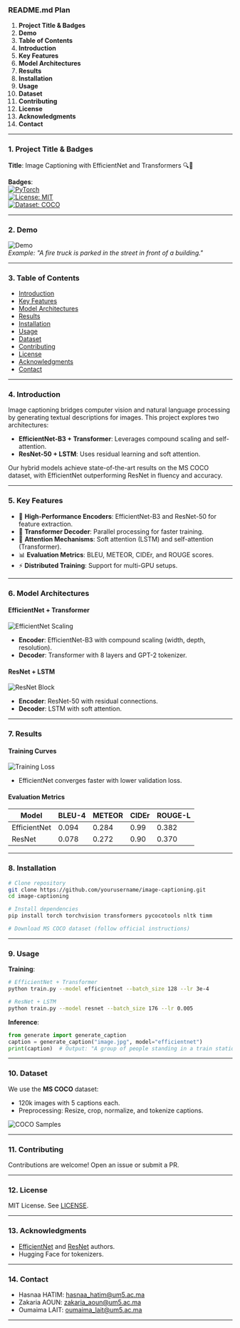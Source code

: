 ### README.md Plan

1. **Project Title & Badges**  
2. **Demo**  
3. **Table of Contents**  
4. **Introduction**  
5. **Key Features**  
6. **Model Architectures**  
7. **Results**  
8. **Installation**  
9. **Usage**  
10. **Dataset**  
11. **Contributing**  
12. **License**  
13. **Acknowledgments**  
14. **Contact**  

---

### 1. Project Title & Badges  
**Title**: Image Captioning with EfficientNet and Transformers 🔍📝  

**Badges**:  
[![PyTorch](https://img.shields.io/badge/PyTorch-2.0-%23EE4C2C)](https://pytorch.org/)  
[![License: MIT](https://img.shields.io/badge/License-MIT-yellow.svg)](https://opensource.org/licenses/MIT)  
[![Dataset: COCO](https://img.shields.io/badge/Dataset-MS%20COCO-blue)](https://cocodataset.org/)  

---

### 2. Demo  
![Demo](src/demo.jpg)  
*Example: "A fire truck is parked in the street in front of a building."*  

---

### 3. Table of Contents  
- [Introduction](#4-introduction)  
- [Key Features](#5-key-features)  
- [Model Architectures](#6-model-architectures)  
- [Results](#7-results)  
- [Installation](#8-installation)  
- [Usage](#9-usage)  
- [Dataset](#10-dataset)  
- [Contributing](#11-contributing)  
- [License](#12-license)  
- [Acknowledgments](#13-acknowledgments)  
- [Contact](#14-contact)  

---

### 4. Introduction  
Image captioning bridges computer vision and natural language processing by generating textual descriptions for images. This project explores two architectures:  
- **EfficientNet-B3 + Transformer**: Leverages compound scaling and self-attention.  
- **ResNet-50 + LSTM**: Uses residual learning and soft attention.  

Our hybrid models achieve state-of-the-art results on the MS COCO dataset, with EfficientNet outperforming ResNet in fluency and accuracy.  

---

### 5. Key Features  
- 🚀 **High-Performance Encoders**: EfficientNet-B3 and ResNet-50 for feature extraction.  
- 🤖 **Transformer Decoder**: Parallel processing for faster training.  
- 👀 **Attention Mechanisms**: Soft attention (LSTM) and self-attention (Transformer).  
- 📊 **Evaluation Metrics**: BLEU, METEOR, CIDEr, and ROUGE scores.  
- ⚡ **Distributed Training**: Support for multi-GPU setups.  

---

### 6. Model Architectures  
#### EfficientNet + Transformer  
![EfficientNet Scaling](src/efficientnet.jpg)  
- **Encoder**: EfficientNet-B3 with compound scaling (width, depth, resolution).  
- **Decoder**: Transformer with 8 layers and GPT-2 tokenizer.  

#### ResNet + LSTM  
![ResNet Block](src/resnet-e1548261477164_2_mD02h5A.png)  
- **Encoder**: ResNet-50 with residual connections.  
- **Decoder**: LSTM with soft attention.  

---

### 7. Results  
#### Training Curves  
![Training Loss](src/loss_efficientnet.png)  
- EfficientNet converges faster with lower validation loss.  

#### Evaluation Metrics  
| Model          | BLEU-4 | METEOR | CIDEr | ROUGE-L |  
|----------------|--------|--------|-------|---------|  
| EfficientNet   | 0.094  | 0.284  | 0.99  | 0.382   |  
| ResNet         | 0.078  | 0.272  | 0.90  | 0.370   |  

---

### 8. Installation  
```bash
# Clone repository
git clone https://github.com/yourusername/image-captioning.git
cd image-captioning

# Install dependencies
pip install torch torchvision transformers pycocotools nltk timm

# Download MS COCO dataset (follow official instructions)
```

---

### 9. Usage  
**Training**:  
```bash
# EfficientNet + Transformer
python train.py --model efficientnet --batch_size 128 --lr 3e-4

# ResNet + LSTM
python train.py --model resnet --batch_size 176 --lr 0.005
```

**Inference**:  
```python
from generate import generate_caption
caption = generate_caption("image.jpg", model="efficientnet")
print(caption)  # Output: "A group of people standing in a train station."
```

---

### 10. Dataset  
We use the **MS COCO** dataset:  
- 120k images with 5 captions each.  
- Preprocessing: Resize, crop, normalize, and tokenize captions.  

![COCO Samples](src/dataset.png)  

---

### 11. Contributing  
Contributions are welcome! Open an issue or submit a PR.  

---

### 12. License  
MIT License. See [LICENSE](LICENSE).  

---

### 13. Acknowledgments  
- [EfficientNet](https://arxiv.org/abs/1905.11946) and [ResNet](https://arxiv.org/abs/1512.03385) authors.  
- Hugging Face for tokenizers.  

---

### 14. Contact  
- Hasnaa HATIM: hasnaa_hatim@um5.ac.ma  
- Zakaria AOUN: zakaria_aoun@um5.ac.ma
- Oumaima LAIT: oumaima_lait@um5.ac.ma 

---

